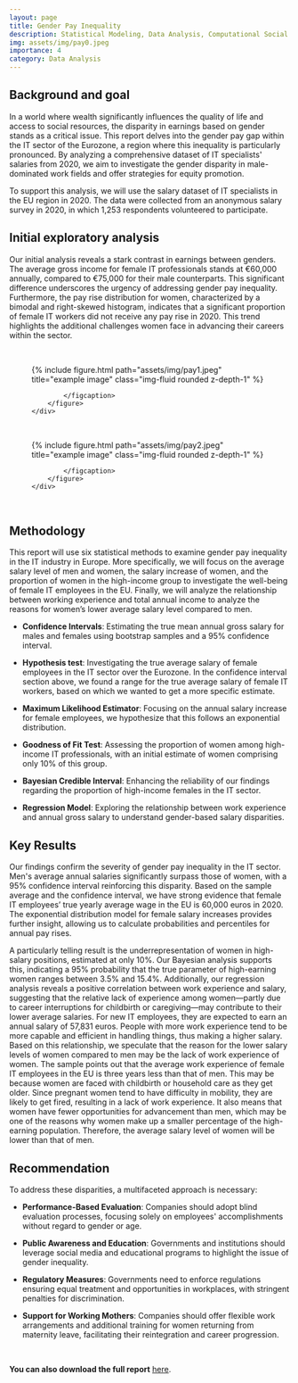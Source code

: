 ```yaml
---
layout: page
title: Gender Pay Inequality
description: Statistical Modeling, Data Analysis, Computational Social Sciences
img: assets/img/pay0.jpeg
importance: 4
category: Data Analysis
---
```


## Background and goal

In a world where wealth significantly influences the quality of life and access to social resources, the disparity in earnings based on gender stands as a critical issue. This report delves into the gender pay gap within the IT sector of the Eurozone, a region where this inequality is particularly pronounced. By analyzing a comprehensive dataset of IT specialists' salaries from 2020, we aim to investigate the gender disparity in male-dominated work fields and offer strategies for equity promotion. 

To support this analysis, we will use the salary dataset of IT specialists in the EU region in 2020. The data were collected from an anonymous salary survey in 2020, in which 1,253 respondents volunteered to participate.

## Initial exploratory analysis

Our initial analysis reveals a stark contrast in earnings between genders. The average gross income for female IT professionals stands at €60,000 annually, compared to €75,000 for their male counterparts. This significant difference underscores the urgency of addressing gender pay inequality. Furthermore, the pay rise distribution for women, characterized by a bimodal and right-skewed histogram, indicates that a significant proportion of female IT workers did not receive any pay rise in 2020. This trend highlights the additional challenges women face in advancing their careers within the sector.

<br />

<div class="row justify-content-center">
    <div class="col-sm mt-3 mt-md-0">
        <figure class="text-center">
            {% include figure.html path="assets/img/pay1.jpeg" title="example image" class="img-fluid rounded z-depth-1" %}
            <figcaption class="caption">
                
            </figcaption>
        </figure>
    </div>
</div>

<br />

<div class="row justify-content-center">
    <div class="col-sm mt-3 mt-md-0">
        <figure class="text-center">
            {% include figure.html path="assets/img/pay2.jpeg" title="example image" class="img-fluid rounded z-depth-1" %}
            <figcaption class="caption">
               
            </figcaption>
        </figure>
    </div>
</div>

<br />

## Methodology

This report will use six statistical methods to examine gender pay inequality in the IT industry in Europe. More specifically, we will focus on the average salary level of men and women, the salary increase of women, and the proportion of women in the high-income group to investigate the well-being of female IT employees in the EU. Finally, we will analyze the relationship between working experience and total annual income to analyze the reasons for women’s lower average salary level compared to men. 

*  **Confidence Intervals**: Estimating the true mean annual gross salary for males and females using bootstrap samples and a 95% confidence interval.

*  **Hypothesis test**: Investigating the true average salary of female employees in the IT sector over the Eurozone. In the confidence interval
section above, we found a range for the true average salary of female IT workers, based on which we wanted to get a more specific estimate.

*  **Maximum Likelihood Estimator**: Focusing on the annual salary increase for female employees, we hypothesize that this follows an exponential distribution.

*  **Goodness of Fit Test**: Assessing the proportion of women among high-income IT professionals, with an initial estimate of women comprising only 10% of this group.

*  **Bayesian Credible Interval**: Enhancing the reliability of our findings regarding the proportion of high-income females in the IT sector.

*  **Regression Model**: Exploring the relationship between work experience and annual gross salary to understand gender-based salary disparities.

## Key Results

Our findings confirm the severity of gender pay inequality in the IT sector. Men's average annual salaries significantly surpass those of women, with a 95% confidence interval reinforcing this disparity. Based on the sample average and the confidence interval, we have strong evidence that female
IT employees’ true yearly average wage in the EU is 60,000 euros in 2020. The exponential distribution model for female salary increases provides further insight, allowing us to calculate probabilities and percentiles for annual pay rises. 

A particularly telling result is the underrepresentation of women in high-salary positions, estimated at only 10%. Our Bayesian analysis supports this, indicating a 95% probability that the true parameter of high-earning women ranges between 3.5% and 15.4%. Additionally, our regression analysis reveals a positive correlation between work experience and salary, suggesting that the relative lack of experience among women—partly due to career interruptions for childbirth or caregiving—may contribute to their lower average salaries. For new IT employees, they are expected to earn an annual salary of 57,831 euros. People with more work experience tend to be more capable and efficient in handling things, thus making a higher salary. Based on this relationship, we speculate that the reason for the lower salary levels of women compared to men may be the lack of work experience of women. The sample points out that the average work experience of female IT employees in the EU is three years less than that of men. This may be because women are faced with childbirth or household care as they get older. Since pregnant women tend to have difficulty in mobility, they are likely to get fired, resulting in a lack of work experience. It also means that women have fewer opportunities for advancement than men, which may be one of the reasons why women make up a smaller percentage of the high-earning population. Therefore, the average salary level of women will be lower than that of men.



## Recommendation

To address these disparities, a multifaceted approach is necessary:

* **Performance-Based Evaluation**: Companies should adopt blind evaluation processes, focusing solely on employees' accomplishments without regard to gender or age.

* **Public Awareness and Education**: Governments and institutions should leverage social media and educational programs to highlight the issue of gender inequality.

* **Regulatory Measures**: Governments need to enforce regulations ensuring equal treatment and opportunities in workplaces, with stringent penalties for discrimination.

* **Support for Working Mothers**: Companies should offer flexible work arrangements and additional training for women returning from maternity leave, facilitating their reintegration and career progression.

<br />

**You can also download the full report** <a href="/assets/pdf/pay.pdf" target="_blank">here</a>.
